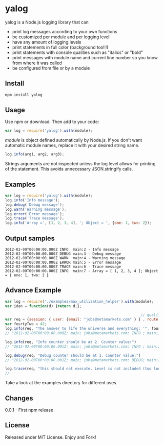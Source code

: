 yalog
===========

yalog is a Node.js logging library that can

* print log messages according to your own functions
* be customized per module and per logging level
* have any amount of logging levels
* print statements in full color (background too!!!)
* print statements with console qualities such as "italics" or "bold"
* print messages with module name and current line number so you know from where it was called
* be configured from file or by a module

Install
-----
```javascript
npm install yalog
```

Usage
-----
Use npm or download. Then add to your code:

```javascript
var log = require('yalog').with(module);
```

*module* is object defined automatically by Node.js. If you don't want automatic module names, replace it with your desired string name.

```javascript
log.info(arg1, arg2, arg3);
```

Strings arguments are not inspected unless the log level allows for printing of the statement.  This avoids unnecessary JSON.stringify calls.

Examples
--------

```javascript
var log = require('yalog').with(module);
log.info('Info message');
log.debug('Debug message');
log.warn('Warning message');
log.error('Error message');
log.trace('Trace message');
log.info('Array =', [1, 2, 3, 4], '; Object = ', {one: 1, two: 2});
```


Output samples
--------------

```
2012-02-00T00:00:00.000Z INFO  main:2 - Info message
2012-02-00T00:00:00.000Z DEBUG main:3 - Debug message
2012-02-00T00:00:00.000Z WARN  main:4 - Warning message
2012-02-00T00:00:00.000Z ERROR main:5 - Error message
2012-02-00T00:00:00.000Z TRACE main:6 - Trace message
2012-02-00T00:00:00.000Z INFO  main:7 - Array = [ 1, 2, 3, 4 ]; Object = { one: 1, two: 2 }
```

Advance Example
---------------

```javascript
var log = require('./examples/max_utilization_helper').with(module);
var iden = function(d) {return d;};

                                                              // qualifiers to make it a 'req' object
var req = {session: { user: {email: "jobs@metamarkets.com" } } , route: {}, res: {}, next: iden};
var fourtyTwo = 42;
log.info(req, "The answer to life the universe and everything: '", fourtyTwo, "'")
// "2012-02-00T00:00:00.000Z; main; jobs@metamarkets.com; INFO ; main:18; The answer to life the universe and everything: '!¿!fourtyTwo!¿!'; 1"

log.info(req, "Info counter should be at 2. Counter value:")
// "2012-02-00T00:00:00.001Z; main; jobs@metamarkets.com; INFO ; main:21; Info counter should be at 2. Counter value:; 2"

log.debug(req, "Debug counter should be at 1. Counter value:")
// "2012-02-00T00:00:00.001Z; main; jobs@metamarkets.com; DEBUG; main:24; Debug counter should be at 1. Counter value:; 1"

log.trace(req, "this should not execute. Level is not included (too low in stack)")
//
```

Take a look at the examples directory for different uses.


Changes
-------
0.0.1 - First npm release


License
-------
Released under MIT License. Enjoy and Fork!
